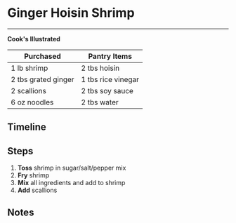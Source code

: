 # Ginger Hoisin Shrimp
---
**Cook's Illustrated**

Purchased           | Pantry Items
-----------         | ------------
1 lb shrimp         | 2 tbs hoisin
2 tbs grated ginger | 1 tbs rice vinegar
2 scallions         | 2 tbs soy sauce
6 oz noodles        | 2 tbs water
                    
              


## Timeline





## Steps

1. **Toss** shrimp in sugar/salt/pepper mix
2. **Fry** shrimp
3. **Mix** all ingredients and add to shrimp
4. **Add** scallions



## Notes
